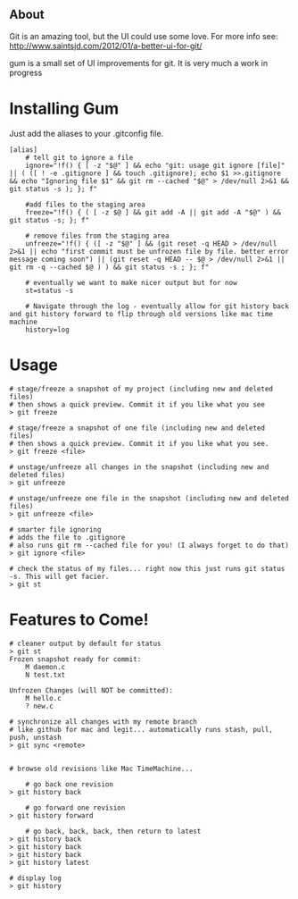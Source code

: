 About
----------

Git is an amazing tool, but the UI could use some love. For more info see:
http://www.saintsjd.com/2012/01/a-better-ui-for-git/ ‎

gum is a small set of UI improvements for git. It is very much a work in progress

Installing Gum
=====

Just add the aliases to your .gitconfig file.

    [alias]
        # tell git to ignore a file
        ignore="!f() { [ -z "$@" ] && echo "git: usage git ignore [file]" || ( ([ ! -e .gitignore ] && touch .gitignore); echo $1 >>.gitignore && echo "Ignoring file $1" && git rm --cached "$@" > /dev/null 2>&1 && git status -s ); }; f"

        #add files to the staging area
        freeze="!f() { ( [ -z $@ ] && git add -A || git add -A "$@" ) && git status -s; }; f"

        # remove files from the staging area
        unfreeze="!f() { ([ -z "$@" ] && (git reset -q HEAD > /dev/null 2>&1 || echo "first commit must be unfrozen file by file. better error message coming soon") || (git reset -q HEAD -- $@ > /dev/null 2>&1 || git rm -q --cached $@ ) ) && git status -s ; }; f"
	
        # eventually we want to make nicer output but for now
        st=status -s
	
        # Navigate through the log - eventually allow for git history back and git history forward to flip through old versions like mac time machine
        history=log
		
	
Usage
======

    # stage/freeze a snapshot of my project (including new and deleted files)
    # then shows a quick preview. Commit it if you like what you see
    > git freeze

    # stage/freeze a snapshot of one file (including new and deleted files)
    # then shows a quick preview. Commit it if you like what you see.
    > git freeze <file>

    # unstage/unfreeze all changes in the snapshot (including new and deleted files)
    > git unfreeze

    # unstage/unfreeze one file in the snapshot (including new and deleted files)
    > git unfreeze <file>

    # smarter file ignoring
    # adds the file to .gitignore
    # also runs git rm --cached file for you! (I always forget to do that)
    > git ignore <file>

    # check the status of my files... right now this just runs git status -s. This will get facier.
    > git st
    
Features to Come! 
=====

    # cleaner output by default for status
    > git st
    Frozen snapshot ready for commit:
        M daemon.c
        N test.txt

    Unfrozen Changes (will NOT be committed):
        M hello.c
        ? new.c
        
    # synchronize all changes with my remote branch
    # like github for mac and legit... automatically runs stash, pull, push, unstash
    > git sync <remote>
    
    
    # browse old revisions like Mac TimeMachine...
    
		# go back one revision
    > git history back
    
		# go forward one revision
    > git history forward
    
		# go back, back, back, then return to latest
    > git history back
    > git history back
    > git history back
    > git history latest
    
    # display log
    > git history

